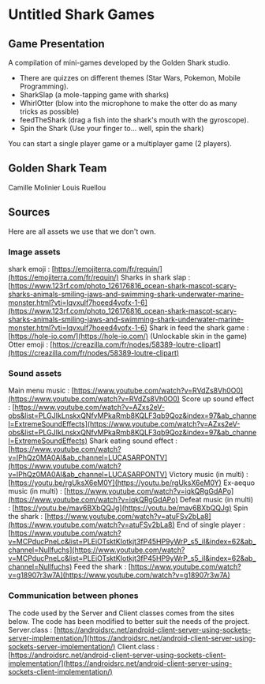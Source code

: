 # Untitled Shark Games

## Game Presentation
A compilation of mini-games developed by the Golden Shark studio.
- There are quizzes on different themes (Star Wars, Pokemon, Mobile Programming).
- SharkSlap (a mole-tapping game with sharks)
- WhirlOtter (blow into the microphone to make the otter do as many tricks as possible)
- feedTheShark (drag a fish into the shark's mouth with the gyroscope).
- Spin the Shark (Use your finger to... well, spin the shark)

You can start a single player game or a multiplayer game (2 players).


## Golden Shark Team
Camille Molinier
Louis Ruellou

## Sources
Here are all assets we use that we don't own.

### Image assets 
shark emoji : [https://emojiterra.com/fr/requin/](https://emojiterra.com/fr/requin/)
Sharks in shark slap : [https://www.123rf.com/photo_126176816_ocean-shark-mascot-scary-sharks-animals-smiling-jaws-and-swimming-shark-underwater-marine-monster.html?vti=lqvxulf7hoeed4vofx-1-6](https://www.123rf.com/photo_126176816_ocean-shark-mascot-scary-sharks-animals-smiling-jaws-and-swimming-shark-underwater-marine-monster.html?vti=lqvxulf7hoeed4vofx-1-6)
Shark in feed the shark game : [https://hole-io.com/](https://hole-io.com/) (Unlockable skin in the game)
Otter emoji : [https://creazilla.com/fr/nodes/58389-loutre-clipart](https://creazilla.com/fr/nodes/58389-loutre-clipart)


### Sound assets

Main menu music : [https://www.youtube.com/watch?v=RVdZs8Vh0O0](https://www.youtube.com/watch?v=RVdZs8Vh0O0)
Score up sound effect : [https://www.youtube.com/watch?v=AZxs2eV-obs&list=PLGJIkLnskxQNfvMPkaRmb8KQLF3qb9Qoz&index=97&ab_channel=ExtremeSoundEffects](https://www.youtube.com/watch?v=AZxs2eV-obs&list=PLGJIkLnskxQNfvMPkaRmb8KQLF3qb9Qoz&index=97&ab_channel=ExtremeSoundEffects)
Shark eating sound effect : [https://www.youtube.com/watch?v=IPhQz0MA0AI&ab_channel=LUCASARPONTV](https://www.youtube.com/watch?v=IPhQz0MA0AI&ab_channel=LUCASARPONTV)
Victory music (in multi) : [https://youtu.be/rgUksX6eM0Y](https://youtu.be/rgUksX6eM0Y)
Ex-aequo music (in multi) : [https://www.youtube.com/watch?v=iqkQRgGdAPo](https://www.youtube.com/watch?v=iqkQRgGdAPo)
Defeat music (in multi) : [https://youtu.be/mav6BXbQQJg](https://youtu.be/mav6BXbQQJg)
Spin the shark : [https://www.youtube.com/watch?v=atuFSv2bLa8](https://www.youtube.com/watch?v=atuFSv2bLa8)
End of single player : [https://www.youtube.com/watch?v=MCPducPneLc&list=PLEiOTsktKIotkjt3fP45HP9yWrP_s5_iI&index=62&ab_channel=Nullfuchs](https://www.youtube.com/watch?v=MCPducPneLc&list=PLEiOTsktKIotkjt3fP45HP9yWrP_s5_iI&index=62&ab_channel=Nullfuchs)
Feed the shark : [https://www.youtube.com/watch?v=g18907r3w7A](https://www.youtube.com/watch?v=g18907r3w7A)


### Communication between phones
The code used by the Server and Client classes comes from the sites below. The code has been modified to better suit the needs of the project.
Server.class : [https://androidsrc.net/android-client-server-using-sockets-server-implementation/](https://androidsrc.net/android-client-server-using-sockets-server-implementation/)
Client.class : [https://androidsrc.net/android-client-server-using-sockets-client-implementation/](https://androidsrc.net/android-client-server-using-sockets-client-implementation/)
